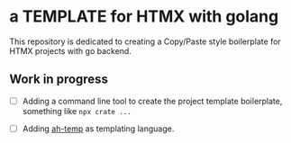 # a TEMPLATE for HTMX with golang

This repository is dedicated to creating a Copy/Paste style boilerplate for HTMX projects with go backend.

## Work in progress
- [ ] Adding a command line tool to create the project template boilerplate, something like `npx crate ...`
- [ ] Adding [ah-temp](https://github.com/a-h/templ) as templating language.

